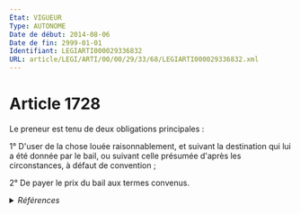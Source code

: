 ```yaml
---
État: VIGUEUR
Type: AUTONOME
Date de début: 2014-08-06
Date de fin: 2999-01-01
Identifiant: LEGIARTI000029336832
URL: article/LEGI/ARTI/00/00/29/33/68/LEGIARTI000029336832.xml
---
```


<h1>Article 1728</h1>

Le preneur est tenu de deux obligations principales :<br />

1° D'user de la chose louée raisonnablement, et suivant la destination qui lui a
été donnée par le bail, ou suivant celle présumée d'après les circonstances, à
défaut de convention ;<br />

2° De payer le prix du bail aux termes convenus.


<details>
  <summary><em>Références</em></summary>

  <h2>Articles faisant référence à l'article</h2>
  
  <ul>
    <li>
      <a href="https://legal.tricoteuses.fr//redirection/LEGIARTI000029333412?vers=git&vers=legifrance">LOI n° 2014-873 du 4 août 2014 pour l'égalité réelle entre les femmes et les hommes - article 26 ENTIEREMENT_MODIF</a> MODIFIE source
    </li>
  </ul>
  
  <h2>Références faites par l'article</h2>
  
  <ul>
    <li>
      2014-08-04 MODIFIE cible <a href="https://legal.tricoteuses.fr//redirection/LEGIARTI000029333412?vers=git&vers=legifrance">LOI n° 2014-873 du 4 août 2014 pour l'égalité réelle entre les femmes et les hommes - article 26 ENTIEREMENT_MODIF</a>
    </li>
    <li>
      2023-04-03 CITATION cible <a href="https://legal.tricoteuses.fr//redirection/LEGIARTI000047398357?vers=git&vers=legifrance">Décret n° 2023-248 du 3 avril 2023 relatif au conventionnement à l'aide personnalisée au logement des logements-foyers situés en Guadeloupe, Guyane, Martinique, à La Réunion et à Mayotte - article 5 ENTIEREMENT_MODIF</a>
    </li>
    <li>
      2023-04-03 CITATION cible <a href="https://legal.tricoteuses.fr//redirection/LEGIARTI000047398313?vers=git&vers=legifrance">Décret n° 2023-248 du 3 avril 2023 relatif au conventionnement à l'aide personnalisée au logement des logements-foyers situés en Guadeloupe, Guyane, Martinique, à La Réunion et à Mayotte - article 5 ENTIEREMENT_MODIF</a>
    </li>
    <li>
      2999-01-01 CITATION cible <a href="https://legal.tricoteuses.fr//redirection/LEGIARTI000039049027?vers=git&vers=legifrance">Code de la construction et de l'habitation - article Annexe 1 au III art R353-159 AUTONOME MODIFIE, en vigueur du 2019-09-01 au 2022-01-01</a>
    </li>
    <li>
      2999-01-01 CITATION cible <a href="https://legal.tricoteuses.fr//redirection/LEGIARTI000039048983?vers=git&vers=legifrance">Code de la construction et de l'habitation - article Annexe 2 au III art R353-159 AUTONOME VIGUEUR, en vigueur depuis le 2019-09-01</a>
    </li>
    <li>
      2999-01-01 CITATION cible <a href="https://legal.tricoteuses.fr//redirection/LEGIARTI000039048922?vers=git&vers=legifrance">Code de la construction et de l'habitation - article Annexe III à l'article D353-190 AUTONOME VIGUEUR, en vigueur depuis le 2019-09-01</a>
    </li>
    <li>
      2999-01-01 CITATION cible <a href="https://legal.tricoteuses.fr//redirection/LEGIARTI000039049222?vers=git&vers=legifrance">Code de la construction et de l'habitation - article Annexe III à l'article D353-32 AUTONOME VIGUEUR, en vigueur depuis le 2019-09-01</a>
    </li>
    <li>
      2999-01-01 CITATION cible <a href="https://legal.tricoteuses.fr//redirection/LEGIARTI000006824957?vers=git&vers=legifrance">Code de la construction et de l'habitation - article L322-3 AUTONOME ABROGE, en vigueur du 1994-03-01 au 2000-12-14</a>
    </li>
    <li>
      2999-01-01 CITATION cible <a href="https://legal.tricoteuses.fr//redirection/LEGIARTI000038833916?vers=git&vers=legifrance">Code de la construction et de l'habitation - article L353-6 AUTONOME VIGUEUR, en vigueur depuis le 2019-09-01</a>
    </li>
    <li>
      2999-01-01 CITATION cible <a href="https://legal.tricoteuses.fr//redirection/LEGIARTI000006897761?vers=git&vers=legifrance">Code de la construction et de l'habitation - article R353-133 AUTONOME TRANSFERE, en vigueur du 2006-01-01 au 2019-09-01</a>
    </li>
    <li>
      2999-01-01 CITATION cible <a href="https://legal.tricoteuses.fr//redirection/LEGIARTI000006899093?vers=git&vers=legifrance">Code de la construction et de l'habitation - article R353-18 AUTONOME MODIFIE, en vigueur du 1978-06-08 au 1979-06-09</a>
    </li>
    <li>
      2999-01-01 CITATION cible <a href="https://legal.tricoteuses.fr//redirection/LEGIARTI000006897560?vers=git&vers=legifrance">Code de la construction et de l'habitation - article R353-39 AUTONOME TRANSFERE, en vigueur du 2006-01-01 au 2019-09-01</a>
    </li>
    <li>
      2999-01-01 CITATION cible <a href="https://legal.tricoteuses.fr//redirection/LEGIARTI000006897631?vers=git&vers=legifrance">Code de la construction et de l'habitation - article R353-71 AUTONOME MODIFIE, en vigueur du 1978-06-08 au 1999-10-08</a>
    </li>
    <li>
      2999-01-01 CITATION cible <a href="https://legal.tricoteuses.fr//redirection/LEGIARTI000006897700?vers=git&vers=legifrance">Code de la construction et de l'habitation - article R353-98 AUTONOME MODIFIE, en vigueur du 1978-06-08 au 1997-05-29</a>
    </li>
    <li>
      CODIFICATION source Loi 1804-03-07
    </li>
  </ul>
</details>
